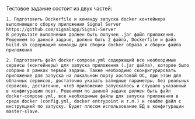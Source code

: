 Тестовое задание состоит из двух частей:

    1. Подготовить Dockerfile и команду запуска docker контейнера выполняющего сборку приложения Signal Server https://github.com/signalapp/Signal-Server
    В результате выполнения должен быть получен .jar файл приложения. Решением по данной задаче, должно быть 2 файла, Dockerfile и файл build.sh содержащий команды для сборки docker образа и сборки файла приложения

    2. Подготовить файл docker-compose.yml содержащий все необходимые сервисы (контейнеры) для запуска приложения (.jar файла), которое было собрано в рамках первой задачи. Также необходимо сконфигурировать приложение для запуска на локальном порту хостовой OC, при этом для облачных сервисов, достаточно указать валидные параметры, без реальных сервисов, достаточно, чтоб приложение запускалось и слушало указанный в конфигурации порт. Решением по данной задаче должен быть файл docker-compose.yml, все необходимые файлы для запуска приложения в среде docker (config.yml, docker entrypoint и т.п.) и readme файл с инструкцией по запуску. Будет плюсом использование БД в конфигурации master-slave.

